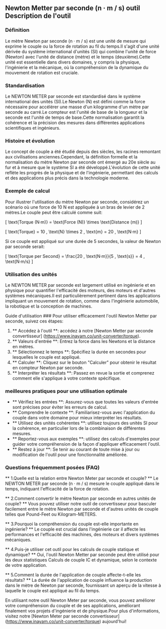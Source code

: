 ## Newton Metter par seconde (n · m / s) outil Description de l'outil

### Définition
Le mètre Newton par seconde (n · m / s) est une unité de mesure qui exprime le couple ou la force de rotation au fil du temps.Il s'agit d'une unité dérivée du système international d'unités (SI) qui combine l'unité de force (Newton) avec l'unité de distance (mètre) et le temps (deuxième).Cette unité est essentielle dans divers domaines, y compris la physique, l'ingénierie et la mécanique, où la compréhension de la dynamique du mouvement de rotation est cruciale.

### Standardisation
Le NEWTON METER par seconde est standardisé dans le système international des unités (SI).Le Newton (N) est défini comme la force nécessaire pour accélérer une masse d'un kilogramme d'un mètre par seconde au carré.Le compteur est l'unité de base de la longueur et la seconde est l'unité de temps de base.Cette normalisation garantit la cohérence et la précision des mesures dans différentes applications scientifiques et ingénieurs.

### Histoire et évolution
Le concept de couple a été étudié depuis des siècles, les racines remontant aux civilisations anciennes.Cependant, la définition formelle et la normalisation du mètre Newton par seconde ont émergé au 20e siècle au fur et à mesure que le système SI a été développé.L'évolution de cette unité reflète les progrès de la physique et de l'ingénierie, permettant des calculs et des applications plus précis dans la technologie moderne.

### Exemple de calcul
Pour illustrer l'utilisation du mètre Newton par seconde, considérez un scénario où une force de 10 N est appliquée à un bras de levier de 2 mètres.Le couple peut être calculé comme suit:

\[ \text{Torque (N·m)} = \text{Force (N)} \times \text{Distance (m)} \]

\[ \text{Torque} = 10 \, \text{N} \times 2 \, \text{m} = 20 \, \text{N·m} \]

Si ce couple est appliqué sur une durée de 5 secondes, la valeur de Newton par seconde serait:

\[ \text{Torque per Second} = \frac{20 \, \text{N·m}}{5 \, \text{s}} = 4 \, \text{N·m/s} \]

### Utilisation des unités
Le NEWTON METER par seconde est largement utilisé en ingénierie et en physique pour quantifier l'efficacité des moteurs, des moteurs et d'autres systèmes mécaniques.Il est particulièrement pertinent dans les applications impliquant un mouvement de rotation, comme dans l'ingénierie automobile, la robotique et la conception de machines.

Guide d'utilisation ###
Pour utiliser efficacement l'outil Newton Metter par seconde, suivez ces étapes:
1. ** Accédez à l'outil **: accédez à notre [Newton Metter par seconde convertisseur] (https://www.inayam.co/unit-converter/torque).
2. ** Valeurs d'entrée **: Entrez la force dans les Newtons et la distance en mètres.
3. ** Sélectionnez le temps **: Spécifiez la durée en secondes pour lesquelles le couple est appliqué.
4. ** Calculer **: Cliquez sur le bouton "Calculer" pour obtenir le résultat en compteur Newton par seconde.
5. ** Interpréter les résultats **: Passez en revue la sortie et comprenez comment elle s'applique à votre contexte spécifique.

### meilleures pratiques pour une utilisation optimale
- ** Vérifiez les entrées **: Assurez-vous que toutes les valeurs d'entrée sont précises pour éviter les erreurs de calcul.
- ** Comprendre le contexte **: Familiarisez-vous avec l'application du couple dans votre domaine pour mieux interpréter les résultats.
- ** Utilisez des unités cohérentes **: utilisez toujours des unités SI pour la cohérence, en particulier lors de la combinaison de différentes mesures.
- ** Reportez-vous aux exemples **: utilisez des calculs d'exemples pour guider votre compréhension de la façon d'appliquer efficacement l'outil.
- ** Restez à jour **: Se tenir au courant de toute mise à jour ou modification de l'outil pour une fonctionnalité améliorée.

### Questions fréquemment posées (FAQ)

** 1.Quelle est la relation entre Newton Meter par seconde et couple? **
Le NEWTON METER par seconde (n · m / s) mesure le couple appliqué dans le temps, indiquant l'efficacité de la force de rotation.

** 2.Comment convertir le mètre Newton par seconde en autres unités de couple? **
Vous pouvez utiliser notre outil de convertisseur pour basculer facilement entre le mètre Newton par seconde et d'autres unités de couple telles que Pound-Feet ou Kilogram-METERS.

** 3.Pourquoi la compréhension du couple est-elle importante en ingénierie? **
Le couple est crucial dans l'ingénierie car il affecte les performances et l'efficacité des machines, des moteurs et divers systèmes mécaniques.

** 4.Puis-je utiliser cet outil pour les calculs de couple statique et dynamique? **
Oui, l'outil Newton Metter par seconde peut être utilisé pour les deux statistiques Calculs de couple IC et dynamique, selon le contexte de votre application.

** 5.Comment la durée de l'application de couple affecte-t-elle les résultats? **
La durée de l'application de couple influence la production dans le mètre de Newton par seconde, fournissant un aperçu de la vitesse à laquelle le couple est appliqué au fil du temps.

En utilisant notre outil Newton Meter par seconde, vous pouvez améliorer votre compréhension du couple et de ses applications, améliorant finalement vos projets d'ingénierie et de physique.Pour plus d'informations, visitez notre [Newton Meter par seconde convertisseur] (https://www.inayam.co/unit-converter/torque) aujourd'hui!
